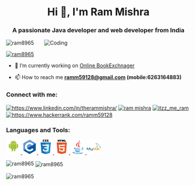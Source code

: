 
<h1 align="center">Hi 👋, I'm Ram Mishra</h1>
<h3 align="center">A passionate Java developer and web developer from India</h3>
<img align="right" alt="Coding" width="400" src="https://i.pinimg.com/originals/81/17/8b/81178b47a8598f0c81c4799f2cdd4057.gif">
<p align="left"> <img src="https://komarev.com/ghpvc/?username=ram8965&label=Profile%20views&color=0e75b6&style=flat" alt="ram8965" /> </p>

<p align="left"> <a href="https://github.com/ryo-ma/github-profile-trophy"><img src="https://github-profile-trophy.vercel.app/?username=ram8965" alt="ram8965" /></a> </p>

- 🔭 I’m currently working on [Online BookExchnager](https://github.com/RAM8965/BookExchanger)

- 📫 How to reach me **ramm59128@gmail.com (mobile:6263164883)**

<h3 align="left">Connect with me:</h3>
<p align="left">
<a href="https://linkedin.com/in/https://www.linkedin.com/in/therammishra/" target="blank"><img align="center" src="https://raw.githubusercontent.com/rahuldkjain/github-profile-readme-generator/master/src/images/icons/Social/linked-in-alt.svg" alt="https://www.linkedin.com/in/therammishra/" height="30" width="40" /></a>
<a href="https://fb.com/ram mishra" target="blank"><img align="center" src="https://raw.githubusercontent.com/rahuldkjain/github-profile-readme-generator/master/src/images/icons/Social/facebook.svg" alt="ram mishra" height="30" width="40" /></a>
<a href="https://instagram.com/itzz_me_ram" target="blank"><img align="center" src="https://raw.githubusercontent.com/rahuldkjain/github-profile-readme-generator/master/src/images/icons/Social/instagram.svg" alt="itzz_me_ram" height="30" width="40" /></a>
<a href="https://www.hackerrank.com/https://www.hackerrank.com/ramm59128" target="blank"><img align="center" src="https://raw.githubusercontent.com/rahuldkjain/github-profile-readme-generator/master/src/images/icons/Social/hackerrank.svg" alt="https://www.hackerrank.com/ramm59128" height="30" width="40" /></a>
</p>

<h3 align="left">Languages and Tools:</h3>
<p align="left"> <a href="https://developer.android.com" target="_blank" rel="noreferrer"> <img src="https://raw.githubusercontent.com/devicons/devicon/master/icons/android/android-original-wordmark.svg" alt="android" width="40" height="40"/> </a> <a href="https://www.cprogramming.com/" target="_blank" rel="noreferrer"> <img src="https://raw.githubusercontent.com/devicons/devicon/master/icons/c/c-original.svg" alt="c" width="40" height="40"/> </a> <a href="https://www.w3schools.com/css/" target="_blank" rel="noreferrer"> <img src="https://raw.githubusercontent.com/devicons/devicon/master/icons/css3/css3-original-wordmark.svg" alt="css3" width="40" height="40"/> </a> <a href="https://www.w3.org/html/" target="_blank" rel="noreferrer"> <img src="https://raw.githubusercontent.com/devicons/devicon/master/icons/html5/html5-original-wordmark.svg" alt="html5" width="40" height="40"/> </a> <a href="https://www.java.com" target="_blank" rel="noreferrer"> <img src="https://raw.githubusercontent.com/devicons/devicon/master/icons/java/java-original.svg" alt="java" width="40" height="40"/> </a> <a href="https://www.mysql.com/" target="_blank" rel="noreferrer"> <img src="https://raw.githubusercontent.com/devicons/devicon/master/icons/mysql/mysql-original-wordmark.svg" alt="mysql" width="40" height="40"/> </a> </p>

<p><img align="left" src="https://github-readme-stats.vercel.app/api/top-langs?username=ram8965&show_icons=true&locale=en&layout=compact" alt="ram8965" /></p>

<p>&nbsp;<img align="center" src="https://github-readme-stats.vercel.app/api?username=ram8965&show_icons=true&locale=en" alt="ram8965" /></p>

<p><img align="center" src="https://github-readme-streak-stats.herokuapp.com/?user=ram8965&" alt="ram8965" /></p>

